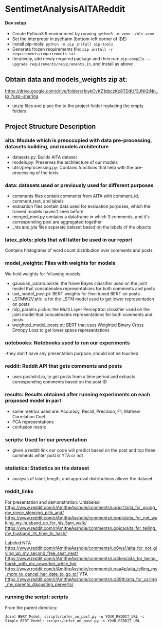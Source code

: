 # SentimetAnalysisAITAReddit
#### Dev setup

* Create Python3.9 environment by running `python3 -m venv ./nlu-venv`
* Set the interpreter in pycharm (bottom-left corner of IDE)
* Install pip-tools: `python -m pip install pip-tools`
* Generate frozen requirements file: `pip install -r requirements/requirements.txt`
* Iteratively, add newly required package and then run: `pip-compile --upgrade requirements/requirements.in`, and install as above
## Obtain data and models_weights zip at:
https://drive.google.com/drive/folders/1nykCvKZ1qbczKx8TDdUf3JNiQtNn_Ig_?usp=sharing
- unzip files and place the to the project folder replacing the empty folders
## Project Structure Description
### aita: Module which is preoccupied with data pre-processing, datasets building, and models architecture

- datasets.py: Builds AITA dataset
- models.py: Preserves the architecture of our models
- utils/preprocessing.py: Contains functions that help with the pre-processing of the texts


### data: datasets used or previously used for different purposes

- comments files  contain comments from AITA with comment_id, comment_text, and labels
- evaluation files contain data used for evaluation purposes, which the trained models haven't seen before
- merged_mod.py contains a dataframe in which 3 comments, and it's corresponding post are aggregated together
- _nta and_yta files separate dataset based on the labels of the objects


### latex_plots: plots that will latter be used in our report 

Contains histograms of word count distribution over comments and posts

### model_weights: Files with weights for models

We hold weights for following models:
- gaussian_param.pickle: the Naive Bayes classifier used on the joint model that concatenates representations for both comments and posts
- last_model_post.pt: BERT weights for fine-tuned BERT on posts
- LSTMW2V.pth: is for the LSTM model used to get lower representation on posts
- mlp_params.pickle: the Multi Layer Perceptron classifier used on the joint model that concatenates representations for both comments and posts
- weighted_model_posts.pt: BERT that uses Weighted Binary Cross Entropy Loss to get lower space representations

### notebooks: Notebooks used to run our experiments 

-they don't have any presentation purpose, should not be touched

### reddit: Reddit API that gets comments and posts
- uses pushshit.io, to get posts from a time period and extracts corresponding comments based on the post ID
### results: Results obtained after running experiments on each proposed model in part
- some metrics used are: Accuracy, Recall, Precision, F1, Mathew Correlation Coef
- PCA representations
- confusion matrix

### scripts: Used for our presentation

- given a reddit link our code will predict based on the post and top three comments whter post is YTA or not

### statistics: Statistics on the dataset

- analysis of label, length, and approval distributions allover the dataset

### reddit_links
For presentation and demonstration:
Unlabeled
https://www.reddit.com/r/AmItheAsshole/comments/uoqorf/aita_for_giving_my_niece_sleeping_pills_and/
https://www.reddit.com/r/AmItheAsshole/comments/uopplv/aita_for_not_waking_my_husband_up_for_his_5am_walk/
https://www.reddit.com/r/AmItheAsshole/comments/uopjca/aita_for_telling_my_husband_its_time_to_hash/

Labeled
NTA
https://www.reddit.com/r/AmItheAsshole/comments/uo6we1/aita_for_not_giving_up_my_second_free_seat_next/
https://www.reddit.com/r/AmItheAsshole/comments/uo4kes/aita_for_being_harsh_with_my_coworker_while_he/
https://www.reddit.com/r/AmItheAsshole/comments/uoaa4p/aita_telling_my_mom_to_cancel_her_date_to_go_to/
YTA
https://www.reddit.com/r/AmItheAsshole/comments/uo39th/aita_for_calling_my_parents_disgusting_perverts/

### running the script: scripts
From the parent directory:

`Joint BERT Model: scripts/infer_on_post.py -u YOUR_REDDIT_URL -c 
Simple BERT Model: scripts/infer_on_post.py -u YOUR_REDDIT_URL`
